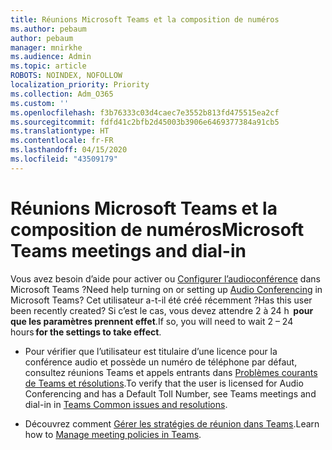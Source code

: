 ```yaml
---
title: Réunions Microsoft Teams et la composition de numéros
ms.author: pebaum
author: pebaum
manager: mnirkhe
ms.audience: Admin
ms.topic: article
ROBOTS: NOINDEX, NOFOLLOW
localization_priority: Priority
ms.collection: Adm_O365
ms.custom: ''
ms.openlocfilehash: f3b76333c03d4caec7e3552b813fd475515ea2cf
ms.sourcegitcommit: fdfd41c2bfb2d45003b3906e6469377384a91cb5
ms.translationtype: HT
ms.contentlocale: fr-FR
ms.lasthandoff: 04/15/2020
ms.locfileid: "43509179"
---
```

# <a name="microsoft-teams-meetings-and-dial-in"></a><span data-ttu-id="df197-102">Réunions Microsoft Teams et la composition de numéros</span><span class="sxs-lookup"><span data-stu-id="df197-102">Microsoft Teams meetings and dial-in</span></span>

<span data-ttu-id="df197-103">Vous avez besoin d’aide pour activer ou [Configurer l’audioconférence](https://docs.microsoft.com/microsoftteams/audio-conferencing-in-office-365) dans Microsoft Teams ?</span><span class="sxs-lookup"><span data-stu-id="df197-103">Need help turning on or setting up [Audio Conferencing](https://docs.microsoft.com/microsoftteams/audio-conferencing-in-office-365) in Microsoft Teams?</span></span> <span data-ttu-id="df197-104">Cet utilisateur a-t-il été créé récemment ?</span><span class="sxs-lookup"><span data-stu-id="df197-104">Has this user been recently created?</span></span> <span data-ttu-id="df197-105">Si c’est le cas, vous devez attendre 2 à 24 h  **pour que les paramètres prennent effet**.</span><span class="sxs-lookup"><span data-stu-id="df197-105">If so, you will need to wait 2 – 24 hours **for the settings to take effect**.</span></span>

- <span data-ttu-id="df197-106">Pour vérifier que l’utilisateur est titulaire d’une licence pour la conférence audio et possède un numéro de téléphone par défaut, consultez réunions Teams et appels entrants dans [Problèmes courants de Teams et résolutions](https://docs.microsoft.com/microsoftteams/known-issues).</span><span class="sxs-lookup"><span data-stu-id="df197-106">To verify that the user is licensed for Audio Conferencing and has a Default Toll Number, see Teams meetings and dial-in in [Teams Common issues and resolutions](https://docs.microsoft.com/microsoftteams/known-issues).</span></span>

- <span data-ttu-id="df197-107">Découvrez comment [Gérer les stratégies de réunion dans Teams](https://docs.microsoft.com/microsoftteams/meeting-policies-in-teams).</span><span class="sxs-lookup"><span data-stu-id="df197-107">Learn how to [Manage meeting policies in Teams](https://docs.microsoft.com/microsoftteams/meeting-policies-in-teams).</span></span> 
